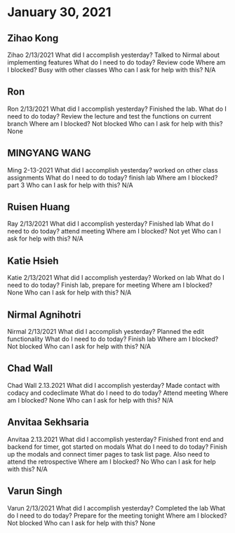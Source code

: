 # January 30, 2021

## Zihao Kong
Zihao 2/13/2021
What did I accomplish yesterday?
Talked to Nirmal about implementing features
What do I need to do today?
Review code
Where am I blocked?
Busy with other classes
Who can I ask for help with this?
N/A

## Ron
Ron 2/13/2021
    What did I accomplish yesterday?
Finished the lab.
    What do I need to do today?
Review the lecture and test the functions on current branch
    Where am I blocked?
Not blocked
    Who can I ask for help with this?
None
## MINGYANG WANG
Ming 2-13-2021
 What did I accomplish yesterday?
worked on other class assignments
 What do I need to do today?
finish lab
 Where am I blocked?
part 3
 Who can I ask for help with this?
N/A
## Ruisen Huang
Ray 2/13/2021
 What did I accomplish yesterday?
Finished lab
 What do I need to do today?
attend meeting
 Where am I blocked?
Not yet
 Who can I ask for help with this?
N/A

## Katie Hsieh
Katie 2/13/2021
What did I accomplish yesterday?
Worked on lab
What do I need to do today?
Finish lab, prepare for meeting
Where am I blocked?
None
Who can I ask for help with this?
N/A
## Nirmal Agnihotri
Nirmal 2/13/2021
What did I accomplish yesterday?
Planned the edit functionality
What do I need to do today?
Finish lab
Where am I blocked?
Not blocked
Who can I ask for help with this?
N/A

## Chad Wall
Chad Wall 2.13.2021
What did I accomplish yesterday?
Made contact with codacy and codeclimate
What do I need to do today?
Attend meeting
Where am I blocked?
None
Who can I ask for help with this?
N/A
## Anvitaa Sekhsaria
Anvitaa 2.13.2021
What did I accomplish yesterday?
Finished front end and backend for timer, got started on modals
What do I need to do today?
Finish up the modals and connect timer pages to task list page. Also need to attend the retrospective
Where am I blocked?
No
Who can I ask for help with this?
N/A
## Varun Singh
Varun 2/13/2021
    What did I accomplish yesterday?
Completed the lab
    What do I need to do today?
Prepare for the meeting tonight
    Where am I blocked?
Not blocked
    Who can I ask for help with this?
None